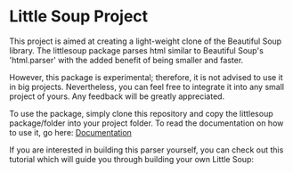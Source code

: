 # Little Soup Project

This project is aimed at creating a light-weight clone of the Beautiful Soup library. The littlesoup package parses html similar to Beautiful Soup's 'html.parser' with the added benefit of being smaller and faster.

However, this package is experimental; therefore, it is not advised to use it in big projects. Nevertheless, you can feel free to integrate it into any small project of yours. Any feedback will be greatly appreciated.

To use the package, simply clone this repository and copy the littlesoup package/folder into your project folder. To read the documentation on how to use it, go here: [Documentation](https://github.com/Oracking/littlesoup_project/tree/master/littlesoup)

If you are interested in building this parser yourself, you can check out this tutorial which will guide you through building your own Little Soup:

